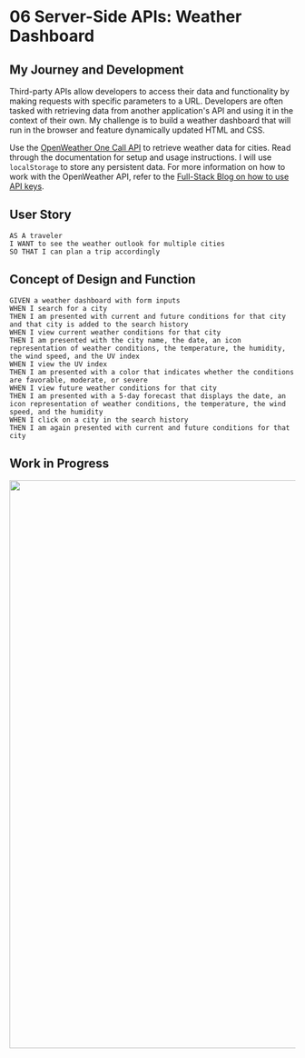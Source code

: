 # 06 Server-Side APIs: Weather Dashboard

## My Journey and Development

Third-party APIs allow developers to access their data and functionality by making requests with specific parameters to a URL. Developers are often tasked with retrieving data from another application's API and using it in the context of their own. My challenge is to build a weather dashboard that will run in the browser and feature dynamically updated HTML and CSS.

Use the [OpenWeather One Call API](https://openweathermap.org/api/one-call-api) to retrieve weather data for cities. Read through the documentation for setup and usage instructions. I will use `localStorage` to store any persistent data. For more information on how to work with the OpenWeather API, refer to the [Full-Stack Blog on how to use API keys](https://coding-boot-camp.github.io/full-stack/apis/how-to-use-api-keys).

## User Story

```
AS A traveler
I WANT to see the weather outlook for multiple cities
SO THAT I can plan a trip accordingly
```

## Concept of Design and Function

```
GIVEN a weather dashboard with form inputs
WHEN I search for a city
THEN I am presented with current and future conditions for that city and that city is added to the search history
WHEN I view current weather conditions for that city
THEN I am presented with the city name, the date, an icon representation of weather conditions, the temperature, the humidity, the wind speed, and the UV index
WHEN I view the UV index
THEN I am presented with a color that indicates whether the conditions are favorable, moderate, or severe
WHEN I view future weather conditions for that city
THEN I am presented with a 5-day forecast that displays the date, an icon representation of weather conditions, the temperature, the wind speed, and the humidity
WHEN I click on a city in the search history
THEN I am again presented with current and future conditions for that city
```

## Work in Progress

<image src="https://image.shutterstock.com/z/stock-photo-hand-putting-wooden-cube-on-virtual-infographic-rectangle-block-with-progress-wording-job-1735505120.jpg" width= 1000  height=1000>
